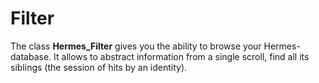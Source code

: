 Filter
======

The class **Hermes_Filter** gives you the ability to browse your Hermes-database. It allows to abstract information from a single scroll, find all its siblings (the session of hits by an identity).
